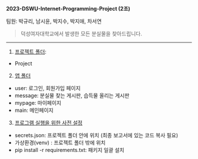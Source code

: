 **2023-DSWU-Internet-Programming-Project (2조)**

팀원: 박규리, 남시윤, 박지수, 박지애, 차서연


>덕성여자대학교에서 발생한 모든 분실물을 찾아드립니다.


---

1. <u>프로젝트 폴더</u>: 
- Project

2. <u>앱 폴더</u>
- user: 로그인, 회원가입 페이지
- message: 분실물 찾는 게시판, 습득물 올리는 게시판 
- mypage: 마이페이지
- main: 메인페이지

3. <u>프로그램 실행을 위한 사전 설정</u>
- secrets.json: 프로젝트 폴더 안에 위치 (최종 보고서에 있는 코드 복사 필요)
- 가상환경(venv) : 프로젝트 폴더 밖에 위치
- pip install -r requirements.txt: 패키지 일괄 설치
